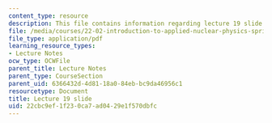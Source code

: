 ```yaml
---
content_type: resource
description: This file contains information regarding lecture 19 slide
file: /media/courses/22-02-introduction-to-applied-nuclear-physics-spring-2012/22cbc9ef1f230ca7ad0429e1f570dbfc_MIT22_02S12_lec19.pdf
file_type: application/pdf
learning_resource_types:
- Lecture Notes
ocw_type: OCWFile
parent_title: Lecture Notes
parent_type: CourseSection
parent_uid: 6366432d-4d81-18a0-84eb-bc9da46956c1
resourcetype: Document
title: Lecture 19 slide
uid: 22cbc9ef-1f23-0ca7-ad04-29e1f570dbfc
---
```

